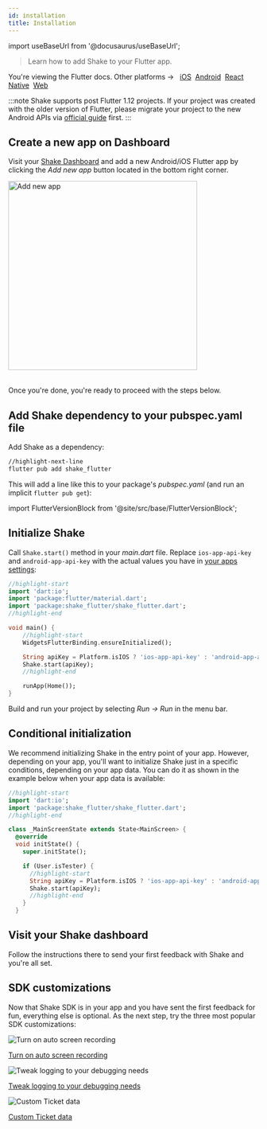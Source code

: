 ```yaml
---
id: installation
title: Installation
---
```

import useBaseUrl from '@docusaurus/useBaseUrl';

> Learn how to add Shake to your Flutter app.

<p class="p2 mt-40">You're viewing the Flutter docs. Other platforms → &nbsp;
<a href="/docs/ios/install/spm/">iOS</a>&nbsp;  
<a href="/docs/android/installation/">Android</a>&nbsp;
<a href="/docs/react/installation/">React Native</a>&nbsp; 
<a href="/docs/web/install/npm/">Web</a>&nbsp;
</p>

:::note
Shake supports post Flutter 1.12 projects. If your project was created with the older version
of Flutter, please migrate your project to the new Android APIs via [official guide](https://flutter.dev/go/android-project-migration) first.
:::

## Create a new app on Dashboard

Visit your [Shake Dashboard](https://app.shakebugs.com) and add a new Android/iOS Flutter app by clicking the *Add new app* button located in the bottom right corner.

<table class="media-container media-container-highlighted mt-40 mb-40">
<img
  alt="Add new app"
  width="380"
  src={useBaseUrl('img/add-new-app-button.png')}
/>
</table>

Once you're done, you're ready to proceed with the steps below.

## Add Shake dependency to your pubspec.yaml file

Add Shake as a dependency:

```bash
//highlight-next-line
flutter pub add shake_flutter
```

This will add a line like this to your package's _pubspec.yaml_ (and run an implicit `flutter pub get`):

import FlutterVersionBlock from '@site/src/base/FlutterVersionBlock';

<FlutterVersionBlock></FlutterVersionBlock>

## Initialize Shake

Call `Shake.start()` method in your _main.dart_ file.
Replace `ios-app-api-key` and `android-app-api-key` with the actual values you have in [your apps settings](https://app.shakebugs.com/administration/apps):

```dart title="main.dart"
//highlight-start
import 'dart:io';
import 'package:flutter/material.dart';
import 'package:shake_flutter/shake_flutter.dart';
//highlight-end

void main() {
    //highlight-start
    WidgetsFlutterBinding.ensureInitialized();

    String apiKey = Platform.isIOS ? 'ios-app-api-key' : 'android-app-api-key';
    Shake.start(apiKey);
    //highlight-end

    runApp(Home());
}
```

Build and run your project by selecting _Run → Run_ in the menu bar.

## Conditional initialization

We recommend initializing Shake in the entry point of your app.
However, depending on your app, you'll want to initialize Shake just in a specific conditions, depending on your app data.
You can do it as shown in the example below when your app data is available:

```dart title="main_screen.dart"
//highlight-start
import 'dart:io';
import 'package:shake_flutter/shake_flutter.dart';
//highlight-end

class _MainScreenState extends State<MainScreen> {
  @override
  void initState() {
    super.initState();

    if (User.isTester) {
      //highlight-start
      String apiKey = Platform.isIOS ? 'ios-app-api-key' : 'android-app-api-key';
      Shake.start(apiKey);
      //highlight-end
    }
  }
```

## Visit your Shake dashboard

Follow the instructions there to send your first feedback with Shake and you're all set.

## SDK customizations

Now that Shake SDK is in your app and you have sent the first feedback for fun, everything else is optional.
As the next step, try the three most popular SDK customizations:

<div class="featuresList">
    <div>
        <img src="/docs/img/screen-recording@2x.png" alt="Turn on auto screen recording"/>
        <p><a href="/docs/flutter/configuration-and-data/auto-screen-recording/">Turn on auto screen recording</a></p>
    </div>
    <div>
        <img src="/docs/img/steps-to-reproduce@2x.png" alt="Tweak logging to your debugging needs"/>
        <p><a href="/docs/flutter/configuration-and-data/activity-history">Tweak logging to your debugging needs</a></p>
    </div>
    <div>
        <img src="/docs/img/feature-custom-ticket-data@2x.png" alt="Custom Ticket data"/>
        <p><a href="/docs/flutter/configuration-and-data/ticket-metadata/">Custom Ticket data</a></p>
    </div>
</div>

